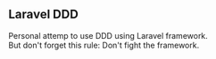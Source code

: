 

## Laravel DDD
Personal attemp to use DDD using Laravel framework.  
But don't forget this rule: Don't fight the framework.
